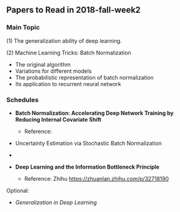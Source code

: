 ## Papers to Read in 2018-fall-week2

### Main Topic

(1) The generalization ability of deep learning.

(2) Machine Learning Tricks: Batch Normalization

- The original algorithm
- Variations for different models
- The probabilistic representation of batch normalization
- Its application to recurrent neural network

### Schedules

- **Batch Normalization: Accelerating Deep Network Training by Reducing Internal Covariate Shift**
    - Reference: 
- Uncertainty Estimation via Stochastic Batch Normalization
- 

- **Deep Learning and the Information Bottleneck Principle**
	- Reference: Zhihu https://zhuanlan.zhihu.com/p/32718190



Optional:

- *Generalization in Deep Learning*